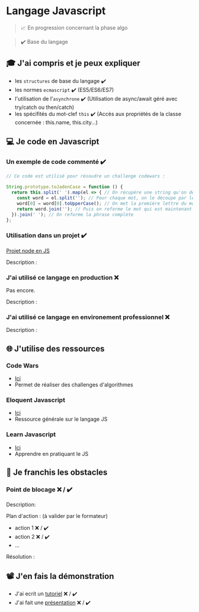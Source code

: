 # Langage Javascript

> 📈 En progression concernant la phase algo

> ✔️ Base du langage

## 🎓 J'ai compris et je peux expliquer

- les `structures` de base du langage ✔️
- les normes `ecmascript` ✔️ (ES5/ES6/ES7) 
- l'utilisation de l'`asynchrone` ✔️ (Utilisation de async/await géré avec try/catch ou then/catch)
- les spécifités du mot-clef `this` ✔️ (Accès aux propriétés de la classe concernée : this.name, this.city...)

## 💻 Je code en Javascript

### Un exemple de code commenté ✔️

```javascript
// Ce code est utilisé pour résoudre un challenge codewars :

String.prototype.toJadenCase = function () {
  return this.split(' ').map(el => { // On récupère une string qu'on découpe en tableau de mots sur lequel on map
    const word = el.split(''); // Pour chaque mot, on le découpe par lettre
    word[0] = word[0].toUpperCase(); // On met la première lettre du mot en majuscule
    return word.join(''); // Puis on reforme le mot qui est maintenant en uppercase
  }).join(' '); // On reforme la phrase complète
};
```

### Utilisation dans un projet ✔️

[Projet node en JS](https://github.com/QuentD36/wild_code_school/tree/master/Node)

Description :

### J'ai utilisé ce langage en production ❌

Pas encore.

Description :

### J'ai utilisé ce langage en environement professionnel ❌

Description :

## 🌐 J'utilise des ressources

### Code Wars

- [Ici](https://www.codewars.com/)
- Permet de réaliser des challenges d'algorithmes

### Eloquent Javascript

- [Ici](https://eloquentjavascript.net/)
- Ressource générale sur le langage JS

### Learn Javascript

- [Ici](https://learnjavascript.online/)
- Apprendre en pratiquant le JS

## 🚧 Je franchis les obstacles

### Point de blocage ❌ / ✔️

Description:

Plan d'action : (à valider par le formateur)

- action 1 ❌ / ✔️
- action 2 ❌ / ✔️
- ...

Résolution :

## 📽️ J'en fais la démonstration

- J'ai ecrit un [tutoriel](...) ❌ / ✔️
- J'ai fait une [présentation](...) ❌ / ✔️


